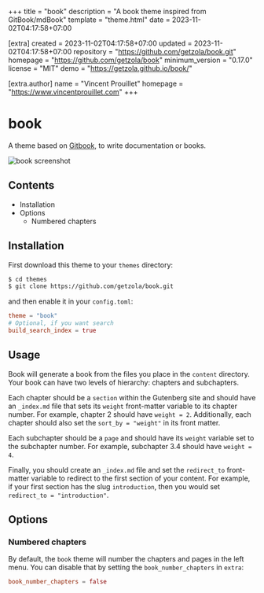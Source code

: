
+++
title = "book"
description = "A book theme inspired from GitBook/mdBook"
template = "theme.html"
date = 2023-11-02T04:17:58+07:00

[extra]
created = 2023-11-02T04:17:58+07:00
updated = 2023-11-02T04:17:58+07:00
repository = "https://github.com/getzola/book.git"
homepage = "https://github.com/getzola/book"
minimum_version = "0.17.0"
license = "MIT"
demo = "https://getzola.github.io/book/"

[extra.author]
name = "Vincent Prouillet"
homepage = "https://www.vincentprouillet.com"
+++        

# book

A theme based on [Gitbook](https://www.gitbook.com), to write documentation
or books.

![book screenshot](https://github.com/Keats/book/blob/master/screenshot.png?raw=true)


## Contents

- Installation
- Options
  - Numbered chapters

## Installation
First download this theme to your `themes` directory:

```bash
$ cd themes
$ git clone https://github.com/getzola/book.git
```
and then enable it in your `config.toml`:

```toml
theme = "book"
# Optional, if you want search
build_search_index = true
```

## Usage
Book will generate a book from the files you place in the `content` directory.  Your book
can have two levels of hierarchy: chapters and subchapters.

Each chapter should be a `section` within the Gutenberg site and should have an `_index.md`
file that sets its `weight` front-matter variable to its chapter number.  For example,
chapter 2 should have `weight = 2`.  Additionally, each chapter should also set the
`sort_by = "weight"` in its front matter.

Each subchapter should be a `page` and should have its `weight` variable set to the subchapter
number.  For example, subchapter 3.4 should have `weight = 4`.

Finally, you should create an `_index.md` file and set the `redirect_to` front-matter variable
to redirect to the first section of your content.  For example, if your first section has the
slug `introduction`, then you would set `redirect_to = "introduction"`.

## Options

### Numbered chapters
By default, the `book` theme will number the chapters and pages in the left menu.
You can disable that by setting the `book_number_chapters` in `extra`:

```toml
book_number_chapters = false
```

        